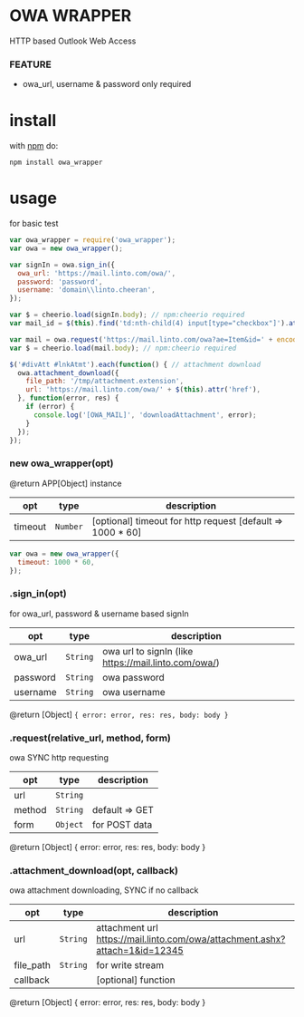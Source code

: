 # OWA WRAPPER
HTTP based Outlook Web Access

### FEATURE
* owa_url, username & password only required

# install
with [npm](https://www.npmjs.com/package/owa_wrapper) do:

```
npm install owa_wrapper
```

# usage
for basic test

```js
var owa_wrapper = require('owa_wrapper');
var owa = new owa_wrapper();

var signIn = owa.sign_in({
  owa_url: 'https://mail.linto.com/owa/',
  password: 'password',
  username: 'domain\\linto.cheeran',
});

var $ = cheerio.load(signIn.body); // npm:cheerio required
var mail_id = $(this).find('td:nth-child(4) input[type="checkbox"]').attr('value');

var mail = owa.request('https://mail.linto.com/owa?ae=Item&id=' + encodeURIComponent(mail_id) + '&t=IPM.Note');
var $ = cheerio.load(mail.body); // npm:cheerio required

$('#divAtt #lnkAtmt').each(function() { // attachment download
  owa.attachment_download({
    file_path: '/tmp/attachment.extension',
    url: 'https://mail.linto.com/owa/' + $(this).attr('href'),
  }, function(error, res) {
    if (error) {
      console.log('[OWA_MAIL]', 'downloadAttachment', error);
    }
  });
});
```

### new owa_wrapper(opt)
@return APP[Object] instance

| opt | type | description |
| --- | --- | --- |
| timeout | <code>Number</code> | [optional] timeout for http request [default => 1000 * 60] |


```js
var owa = new owa_wrapper({
  timeout: 1000 * 60,
});
```

### .sign_in(opt)
for owa_url, password & username based signIn

| opt | type | description |
| --- | --- | --- |
| owa_url | <code>String</code> | owa url to signIn (like https://mail.linto.com/owa/) |
| password | <code>String</code> | owa password |
| username | <code>String</code> | owa username |

@return [Object] ```{ error: error, res: res, body: body }```

### .request(relative_url, method, form)
owa SYNC http requesting

| opt | type | description |
| --- | --- | --- |
| url | <code>String</code> |  |
| method | <code>String</code> | default => GET |
| form | <code>Object</code> | for POST data |

@return [Object] { error: error, res: res, body: body }

### .attachment_download(opt, callback)
owa attachment downloading, SYNC if no callback

| opt | type | description |
| --- | --- | --- |
| url | <code>String</code> | attachment url https://mail.linto.com/owa/attachment.ashx?attach=1&id=12345 |
| file_path | <code>String</code> | for write stream |
| callback |  | [optional] function |

@return [Object] { error: error, res: res, body: body }

